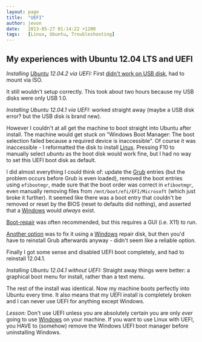 ```yaml
---
layout: page
title:  "UEFI"
author: jevon
date:   2013-05-27 01:14:22 +1200
tags:   [Linux, Ubuntu, Troubleshooting]
---
```


## My experiences with Ubuntu 12.04 LTS and UEFI

*Installing [Ubuntu](ubuntu.md) 12.04.2 via UEFI:* First <a href="https://bugs.launchpad.net/ubuntu/+source/debian-installer/+bug/1161771">didn't work on USB disk</a>, had to mount via ISO. 

It still wouldn't setup correctly. This took about two hours because my USB disks were only USB 1.0.

*Installing Ubuntu 12.04.1 via UEFI:* worked straight away (maybe a USB disk error? but the USB disk is brand new).

However I couldn't at all get the machine to boot straight into Ubuntu after install. The machine would get stuck on "Windows Boot Manager: The boot selection failed because a required device is inaccessible". Of course it was inaccessible - I reformatted the disk to install [Linux](linux.md). Pressing F10 to manually select _ubuntu_ as the boot disk would work fine, but I had no way to set this UEFI boot disk as default.

I did almost everything I could think of: update the [Grub](grub.md) entries (but the problem occurs before Grub is even loaded), removed the boot entries using `efibootmgr`, made sure that the boot order was correct in `efibootmgr`, even manually removing files from `/mnt/boot/efi/EFI/Microsoft` (which just broke it further). It seemed like there was a boot entry that couldn't be removed or reset by the BIOS (reset to defaults did nothing), and asserted that a [Windows](windows.md) would _always_ exist.

<a href="http://sourceforge.net/p/boot-repair/home/Home/">Boot-repair</a> was often recommended, but this requires a GUI (i.e. X11) to run.

<a href="http://ubuntuforums.org/showthread.php?t=1857886">Another option</a> was to fix it using a [Windows](windows.md) repair disk, but then you'd have to reinstall Grub afterwards anyway - didn't seem like a reliable option.

Finally I got some sense and disabled UEFI boot completely, and had to reinstall 12.04.1.

*Installing Ubuntu 12.04.1 without UEFI:* Straight away things were better: a graphical boot menu for install, rather than a text menu.

The rest of the install was identical. Now my machine boots perfectly into Ubuntu every time. It also means that my UEFI install is completely broken and I can never use UEFI for anything except Windows.

*Lesson:* Don't use UEFI unless you are absolutely certain you are only _ever_ going to use [Windows](windows.md) on your machine. If you want to use Linux with UEFI, you HAVE to (somehow) remove the Windows UEFI boot manager before uninstalling Windows.
